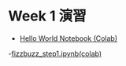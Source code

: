   # Week 1 演習

  - [Hello World Notebook (Colab)](https://colab.research.google.com/drive/1-rsk435TO0L3RX9o5fM7YRTIzHEurzGE?usp=sharing)

-[fizzbuzz_step1.ipynb(colab)](https://colab.research.google.com/drive/1eu3-I6qAC0q1LPJoRfGJshkhOJm75Yiz?usp=sharing)
